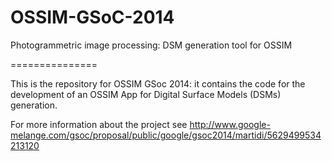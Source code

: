 OSSIM-GSoC-2014
===============

Photogrammetric image processing: DSM generation tool for OSSIM

===============

This is the repository for OSSIM GSoc 2014: it contains the code for the development of an OSSIM App for Digital Surface Models (DSMs) generation.

For more information about the project see http://www.google-melange.com/gsoc/proposal/public/google/gsoc2014/martidi/5629499534213120

